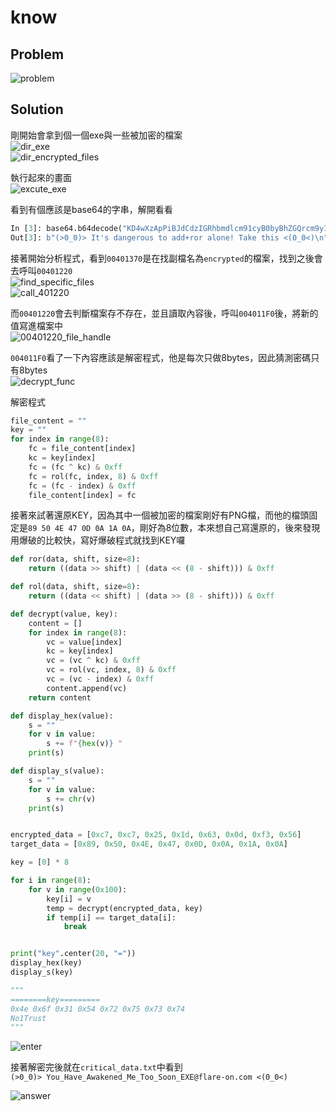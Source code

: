 # know

## Problem

![problem](picture/problem.PNG)  

## Solution

剛開始會拿到個一個exe與一些被加密的檔案  
![dir_exe](picture/dir_exe.PNG)  
![dir_encrypted_files](picture/dir_encrypted_files.PNG)  

執行起來的畫面  
![excute_exe](picture/excute_exe.PNG)  

看到有個應該是base64的字串，解開看看  

```python
In [3]: base64.b64decode("KD4wXzApPiBJdCdzIGRhbmdlcm91cyB0byBhZGQrcm9yIGFsb25lISBUYWtlIHRoaXMgPCgwXzA8KQo=")
Out[3]: b"(>0_0)> It's dangerous to add+ror alone! Take this <(0_0<)\n"
```

接著開始分析程式，看到`00401370`是在找副檔名為`encrypted`的檔案，找到之後會去呼叫`00401220`  
![find_specific_files](picture/find_specific_files.PNG)  
![call_401220](picture/call_401220.PNG)  

而`00401220`會去判斷檔案存不存在，並且讀取內容後，呼叫`004011F0`後，將新的值寫進檔案中  
![00401220_file_handle](picture/00401220_file_handle.PNG)  

`004011F0`看了一下內容應該是解密程式，他是每次只做8bytes，因此猜測密碼只有8bytes  
![decrypt_func](picture/decrypt_func.PNG)  

解密程式  

```python
file_content = ""
key = ""
for index in range(8):
    fc = file_content[index]
    kc = key[index]
    fc = (fc ^ kc) & 0xff
    fc = rol(fc, index, 8) & 0xff
    fc = (fc - index) & 0xff
    file_content[index] = fc
```


接著來試著還原KEY，因為其中一個被加密的檔案剛好有PNG檔，而他的檔頭固定是`89 50 4E 47 0D 0A 1A 0A`，剛好為8位數，本來想自己寫還原的，後來發現用爆破的比較快，寫好爆破程式就找到KEY囉  

```python
def ror(data, shift, size=8):
    return ((data >> shift) | (data << (8 - shift))) & 0xff

def rol(data, shift, size=8):
    return ((data << shift) | (data >> (8 - shift))) & 0xff

def decrypt(value, key):
    content = []
    for index in range(8):
        vc = value[index]
        kc = key[index]
        vc = (vc ^ kc) & 0xff
        vc = rol(vc, index, 8) & 0xff
        vc = (vc - index) & 0xff
        content.append(vc)
    return content

def display_hex(value):
    s = ""
    for v in value:
        s += f"{hex(v)} "
    print(s)

def display_s(value):
    s = ""
    for v in value:
        s += chr(v)
    print(s)


encrypted_data = [0xc7, 0xc7, 0x25, 0x1d, 0x63, 0x0d, 0xf3, 0x56]
target_data = [0x89, 0x50, 0x4E, 0x47, 0x0D, 0x0A, 0x1A, 0x0A]

key = [0] * 8

for i in range(8):
    for v in range(0x100):
        key[i] = v
        temp = decrypt(encrypted_data, key)
        if temp[i] == target_data[i]:
            break


print("key".center(20, "="))
display_hex(key)
display_s(key)

"""
========key=========
0x4e 0x6f 0x31 0x54 0x72 0x75 0x73 0x74
No1Trust
"""
```

![enter](picture/enter.PNG)  

接著解密完後就在`critical_data.txt`中看到  
`(>0_0)> You_Have_Awakened_Me_Too_Soon_EXE@flare-on.com <(0_0<)`  

![answer](picture/answer.PNG)  
